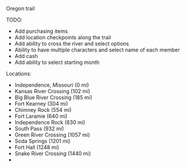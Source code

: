 Oregon trail

TODO:
- Add purchasing items
- Add location checkpoints along the trail
- Add ability to cross the river and select options
- Ability to have multiple characters and select name of each member
- Add cash
- Add ability to select starting month

Locations:

- Independence, Missouri (0 mi)
- Kansas River Crossing (102 mi)
- Big Blue River Crossing (185 mi)
- Fort Kearney (304 mi)
- Chimney Rock (554 mi)
- Fort Laramie (640 mi)
- Independence Rock (830 mi)
- South Pass (932 mi)
- Green River Crossing (1057 mi)
- Soda Springs (1201 mi)
- Fort Hall (1248 mi)
- Snake River Crossing (1440 mi)
- 
